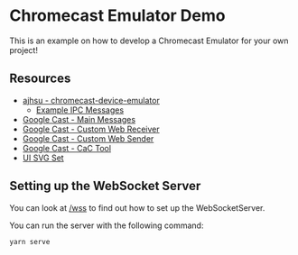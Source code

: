 # Chromecast Emulator Demo

This is an example on how to develop a Chromecast Emulator for your own project!

## Resources
* [ajhsu - chromecast-device-emulator](https://github.com/ajhsu/chromecast-device-emulator)
  * [Example IPC Messages](https://github.com/ajhsu/chromecast-device-emulator/blob/master/examples/scenarios/BasicReceiverCAF-sample.json)
* [Google Cast - Main Messages](https://developers.google.com/cast/docs/media/messages)
* [Google Cast - Custom Web Receiver](https://developers.google.com/cast/docs/web_receiver/basic)
* [Google Cast - Custom Web Sender](https://developers.google.com/cast/docs/web_sender)
* [Google Cast - CaC Tool](https://casttool.appspot.com/cactool/)
* [UI SVG Set](https://www.svgrepo.com/collection/solar-broken-line-icons)

## Setting up the WebSocket Server

You can look at [/wss](./wss/README.md) to find out how to set up the WebSocketServer.

You can run the server with the following command:
```
yarn serve
```